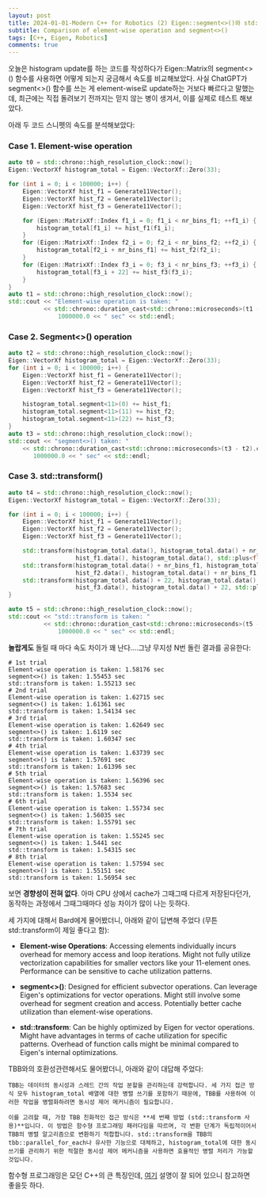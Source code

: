 ```yaml
---
layout: post
title: 2024-01-01-Modern C++ for Robotics (2) Eigen::segment<>()와 std::transform 속도 비교 
subtitle: Comparison of element-wise operation and segment<>()
tags: [C++, Eigen, Robotics]
comments: true
---
```


오늘은 histogram update를 하는 코드를 작성하다가 Eigen::Matrix의 segment<>() 함수를 사용하면 어떻게 되는지 궁금해서 속도를 비교해보았다.
사실 ChatGPT가 segment<>() 함수를 쓰는 게 element-wise로 update하는 거보다 빠르다고 말했는데, 최근에는 직접 돌려보기 전까지는 믿지 않는 병이 생겨서, 이를 실제로 테스트 해보았다.

아래 두 코드 스니펫의 속도를 분석해보았다:

### Case 1. Element-wise operation

```cpp
auto t0 = std::chrono::high_resolution_clock::now();
Eigen::VectorXf histogram_total = Eigen::VectorXf::Zero(33);

for (int i = 0; i < 100000; i++) {
    Eigen::VectorXf hist_f1 = Generate11Vector();
    Eigen::VectorXf hist_f2 = Generate11Vector();
    Eigen::VectorXf hist_f3 = Generate11Vector();

    for (Eigen::MatrixXf::Index f1_i = 0; f1_i < nr_bins_f1; ++f1_i) {
        histogram_total[f1_i] += hist_f1(f1_i);
    }
    for (Eigen::MatrixXf::Index f2_i = 0; f2_i < nr_bins_f2; ++f2_i) {
        histogram_total[f2_i + nr_bins_f1] += hist_f2(f2_i);
    }
    for (Eigen::MatrixXf::Index f3_i = 0; f3_i < nr_bins_f3; ++f3_i) {
        histogram_total[f3_i + 22] += hist_f3(f3_i);
    }
}
auto t1 = std::chrono::high_resolution_clock::now();
std::cout << "Element-wise operation is taken: "
          << std::chrono::duration_cast<std::chrono::microseconds>(t1 - t0).count() /
              1000000.0 << " sec" << std::endl;
```

### Case 2. Segment<>() operation

```cpp
auto t2 = std::chrono::high_resolution_clock::now();
Eigen::VectorXf histogram_total = Eigen::VectorXf::Zero(33);
for (int i = 0; i < 100000; i++) {
    Eigen::VectorXf hist_f1 = Generate11Vector();
    Eigen::VectorXf hist_f2 = Generate11Vector();
    Eigen::VectorXf hist_f3 = Generate11Vector();

    histogram_total.segment<11>(0) += hist_f1;
    histogram_total.segment<11>(11) += hist_f2;
    histogram_total.segment<11>(22) += hist_f3;
}
auto t3 = std::chrono::high_resolution_clock::now();
std::cout << "segment<>() taken: "
    << std::chrono::duration_cast<std::chrono::microseconds>(t3 - t2).count() /
       1000000.0 << " sec" << std::endl;
```

### Case 3. std::transform()

```cpp
auto t4 = std::chrono::high_resolution_clock::now();
Eigen::VectorXf histogram_total = Eigen::VectorXf::Zero(33);

for (int i = 0; i < 100000; i++) {
    Eigen::VectorXf hist_f1 = Generate11Vector();
    Eigen::VectorXf hist_f2 = Generate11Vector();
    Eigen::VectorXf hist_f3 = Generate11Vector();

    std::transform(histogram_total.data(), histogram_total.data() + nr_bins_f1,
                   hist_f1.data(), histogram_total.data(), std::plus<float>());
    std::transform(histogram_total.data() + nr_bins_f1, histogram_total.data() + nr_bins_f1 + nr_bins_f2,
                   hist_f2.data(), histogram_total.data() + nr_bins_f1, std::plus<float>());
    std::transform(histogram_total.data() + 22, histogram_total.data() + 22 + nr_bins_f3,
                   hist_f3.data(), histogram_total.data() + 22, std::plus<float>());
}

auto t5 = std::chrono::high_resolution_clock::now();
std::cout << "std::transform is taken: "
          << std::chrono::duration_cast<std::chrono::microseconds>(t5 - t4).count() /
              1000000.0 << " sec" << std::endl;
```

**놀랍게도** 돌릴 때 마다 속도 차이가 꽤 난다....그냥 무지성 N번 돌린 결과를 공유한다:
```commandline
# 1st trial  
Element-wise operation is taken: 1.58176 sec
segment<>() is taken: 1.55453 sec
std::transform is taken: 1.55213 sec
# 2nd trial  
Element-wise operation is taken: 1.62715 sec
segment<>() is taken: 1.61361 sec
std::transform is taken: 1.54134 sec
# 3rd trial
Element-wise operation is taken: 1.62649 sec
segment<>() is taken: 1.6119 sec
std::transform is taken: 1.60347 sec
# 4th trial
Element-wise operation is taken: 1.63739 sec
segment<>() is taken: 1.57691 sec
std::transform is taken: 1.61396 sec
# 5th trial
Element-wise operation is taken: 1.56396 sec
segment<>() is taken: 1.57683 sec
std::transform is taken: 1.5534 sec
# 6th trial 
Element-wise operation is taken: 1.55734 sec
segment<>() is taken: 1.56035 sec
std::transform is taken: 1.55791 sec
# 7th trial 
Element-wise operation is taken: 1.55245 sec
segment<>() is taken: 1.5441 sec
std::transform is taken: 1.54315 sec
# 8th trial
Element-wise operation is taken: 1.57594 sec
segment<>() is taken: 1.55151 sec
std::transform is taken: 1.56954 sec
```

보면 **경향성이 전혀 없다**. 아마 CPU 상에서 cache가 그때그때 다르게 저장된다던가, 동작하는 과정에서 그때그때마다 성능 차이가 많이 나는 듯하다.

세 가지에 대해서 Bard에게 물어봤더니, 아래와 같이 답변해 주었다 (무튼 std::transform이 제일 좋다고 함):

* **Element-wise Operations**: Accessing elements individually incurs overhead for memory access and loop iterations. Might not fully utilize vectorization capabilities for smaller vectors like your 11-element ones. Performance can be sensitive to cache utilization patterns.
 
* **segment<>()**: Designed for efficient subvector operations. Can leverage Eigen's optimizations for vector operations. Might still involve some overhead for segment creation and access. Potentially better cache utilization than element-wise operations.
 
* **std::transform**: Can be highly optimized by Eigen for vector operations. Might have advantages in terms of cache utilization for specific patterns. Overhead of function calls might be minimal compared to Eigen's internal optimizations.

TBB와의 호환성관련해서도 물어봤더니, 아래와 같이 대답해 주었다:

```commandline
TBB는 데이터의 동시성과 스레드 간의 작업 분할을 관리하는데 강력합니다. 세 가지 접근 방식 모두 histogram_total 배열에 대한 병렬 쓰기를 포함하기 때문에, TBB를 사용하여 이러한 작업을 병렬화하려면 동시성 제어 메커니즘이 필요합니다.

이를 고려할 때, 가장 TBB 친화적인 접근 방식은 **세 번째 방법 (std::transform 사용)**입니다. 이 방법은 함수형 프로그래밍 패러다임을 따르며, 각 변환 단계가 독립적이어서 TBB의 병렬 알고리즘으로 변환하기 적합합니다. std::transform을 TBB의 tbb::parallel_for_each나 유사한 기능으로 대체하고, histogram_total에 대한 동시 쓰기를 관리하기 위한 적절한 동시성 제어 메커니즘을 사용하면 효율적인 병렬 처리가 가능할 것입니다.
```

함수형 프로그래밍은 모던 C++의 큰 특징인데, [여기](https://mangkyu.tistory.com/111) 설명이 잘 되어 있으니 참고하면 좋을듯 하다.
